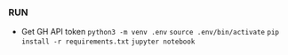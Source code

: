 ### RUN
- Get GH API token
`python3 -m venv .env`
`source .env/bin/activate`
`pip install -r requirements.txt`
`jupyter notebook`

